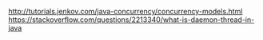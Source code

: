 http://tutorials.jenkov.com/java-concurrency/concurrency-models.html
https://stackoverflow.com/questions/2213340/what-is-daemon-thread-in-java